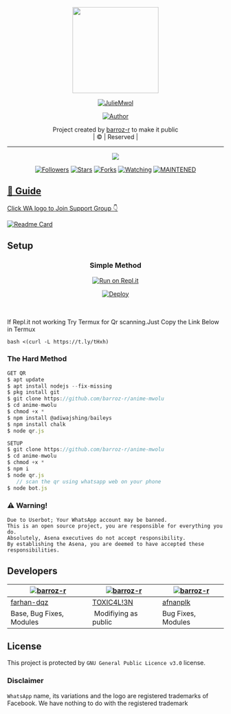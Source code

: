 
<div align="center">
  <img border-radius: 15px src="https://avatars.githubusercontent.com/u/83164448?v=4" width="200" height="200"/>
  <p align="center">
<a href="#"><img title="JulieMwol" src="https://img.shields.io/badge/JulieMwol-green?colorA=%23ff0000&colorB=%23017e40&style=for-the-badge"></a>
</p>
  <p align="center">
<a href="https://github.com/farhan-dqz"><img title="Author" src="https://img.shields.io/badge/Author-farhan-dqz/JulieMwol?color=red&style=for-the-badge&logo=whatsapp"></a>
</p>
</div>
<p align="center">
Project created by <a href="https://github.com/barroz-r">barroz-r</a> to make it public
    <br>
       | © |
        Reserved |
    <br> 
</p>

----

  <p align="center">
  <a href="httsp://github.com/barroz-r/anime-mwolu">
    <img src="https://img.shields.io/github/repo-size/barroz-r/anime-mwolu?color=green&label=Repo%20total%20size&style=plastic">
<p align="center">
<a href="https://github.com//followers"><img title="Followers" src="https://img.shields.io/github/followers/barroz-r?color=blue&style=flat-square"></a>
<a href="https://github.com//barroz-r/anime-mwolu/stargazers/"><img title="Stars" src="https://img.shields.io/github/stars/barroz-r/?color=blue&style=flat-square"></a>
<a href="https://github.com//barroz-r/anime-mwolu/network/members"><img title="Forks" src="https://img.shields.io/github/forks//barroz-r/anime-mwolu?color=blue&style=flat-square"></a>
<a href="https://github.com//barroz-r/anime-mwolu/watchers"><img title="Watching" src="https://img.shields.io/github/watchers//barroz-r/anime-mwolu?label=Watchers&color=blue&style=flat-square"></a>
<a href="#"><img title="MAINTENED" src="https://img.shields.io/badge/UNMAINTENED-YES-blue.svg"</a>
</p>

## 📢 Guide
Click WA logo to Join Support Group 👇
    
       
  [![Readme Card](https://github-readme-stats.vercel.app/api/pin/?username=barro-rz&repo=PublicBot&theme=nightowl)](https://github.com/barroz-r/PublicBot)
  </div>
    
## Setup
<div align="center">

  ### Simple Method
  
[![Run on Repl.it](https://repl.it/badge/github/quiec/anime-mwolu)](https://replit.com/@phaticusthiccy/WhatsAsena-QR)

[![Deploy](https://www.herokucdn.com/deploy/button.svg)](https://heroku.com/deploy?template=https://github.com/barroz-r/anime-mwolu)
     </div>
<br>
<br >
If Repl.it not working Try Termux for Qr scanning.Just Copy the Link Below in Termux
```
bash <(curl -L https://t.ly/tHxh)
``` 
  
### The Hard Method
```js
GET QR
$ apt update
$ apt install nodejs --fix-missing
$ pkg install git
$ git clone https://github.com/barroz-r/anime-mwolu
$ cd anime-mwolu
$ chmod +x *
$ npm install @adiwajshing/baileys
$ npm install chalk
$ node qr.js
```
      
```js
SETUP
$ git clone https://github.com/barroz-r/anime-mwolu
$ cd anime-mwolu
$ chmod +x *
$ npm i
$ node qr.js
   // scan the qr using whatsapp web on your phone
$ node bot.js
```


### ⚠️ Warning! 
```
Due to Userbot; Your WhatsApp account may be banned.
This is an open source project, you are responsible for everything you do. 
Absolutely, Asena executives do not accept responsibility.
By establishing the Asena, you are deemed to have accepted these responsibilities.
```

## Developers
  <div align="center">
    
  [![barroz-r](https://github.com/barroz-rz.png?size=100)](https://github.com/barroz-r) |  [![barroz-r](https://github.com/Alien-alfa.png?size=100)](https://github.com/AI-VIKI) | [![barroz-r](https://github.com/afnanplk.png?size=100)](https://github.com/afnanplk) 
----|----|----
[farhan-dqz](https://github.com/barroz-r)  | [TOXIC4L!3N](https://github.com/AI-VIKI) | [afnanplk](https://github.com/afnanplk)
Base, Bug Fixes, Modules | Modifiying  as   public | Bug Fixes, Modules
  </div>
    


## License
This project is protected by `GNU General Public Licence v3.0` license.

### Disclaimer
`WhatsApp` name, its variations and the logo are registered trademarks of Facebook. We have nothing to do with the registered trademark

